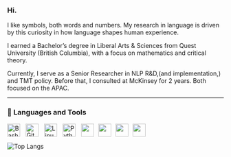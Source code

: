 ### Hi. 

I like symbols, both words and numbers. My research in language is driven by this curiosity in how language shapes human experience. 

I earned a Bachelor’s degree in Liberal Arts & Sciences from Quest University (British Columbia), with a focus on mathematics and critical theory.

Currently, I serve as a Senior Researcher in NLP R&D,(and implementation,) and TMT policy. Before that, I consulted at McKinsey for 2 years. Both focused on the APAC.

---

### 🧰 Languages and Tools

<img align="left" alt="Bash" width="30px" style="padding-right:10px;" src="https://cdn.jsdelivr.net/gh/devicons/devicon/icons/bash/bash-original.svg" /><img align="left" alt="Git" width="30px" style="padding-right:10px;" src="https://cdn.jsdelivr.net/gh/devicons/devicon/icons/git/git-original.svg" /><img align="left" alt="Linux" width="30px" style="padding-right:10px;" src="https://cdn.jsdelivr.net/gh/devicons/devicon/icons/linux/linux-original.svg" /><img src="https://cdn.jsdelivr.net/gh/devicons/devicon/icons/r/r-original.svg" width="30px" style="padding-right:10px;" /><img align="left" alt="Python" width="30px" style="padding-right:10px;" src="https://cdn.jsdelivr.net/gh/devicons/devicon/icons/python/python-plain.svg" /><img src="https://cdn.jsdelivr.net/gh/devicons/devicon/icons/clojure/clojure-original.svg" width="30px" style="padding-right:10px;" /><img src="https://cdn.jsdelivr.net/gh/devicons/devicon/icons/haskell/haskell-original.svg" width="30px" style="padding-right:10px;" /><img src="https://cdn.jsdelivr.net/gh/devicons/devicon/icons/neo4j/neo4j-original-wordmark.svg" width="30px" style="padding-right:10px;" />


![Top Langs](https://github-readme-stats.vercel.app/api/top-langs/?username=dayanadithyan&size_weight=0.5&count_weight=0.5)

